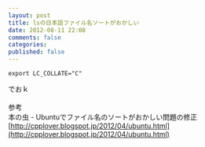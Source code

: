 ```yaml
---
layout: post
title: lsの日本語ファイル名ソートがおかしい
date: 2012-08-11 22:08
comments: false
categories: 
published: false
---
```


    export LC_COLLATE="C"

でおｋ\
\
参考\
本の虫 -
Ubuntuでファイル名のソートがおかしい問題の修正[http://cpplover.blogspot.jp/2012/04/ubuntu.html](http://cpplover.blogspot.jp/2012/04/ubuntu.html)
